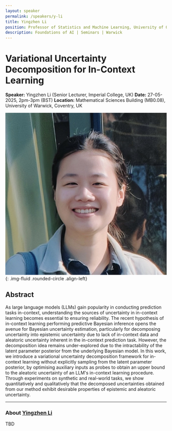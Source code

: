 ```yaml
---
layout: speaker
permalink: /speakers/y-li
title: Yingzhen Li
position: Professor of Statistics and Machine Learning, University of Oxford, UK
description: Foundations of AI | Seminars | Warwick
---
```


# Variational Uncertainty Decomposition for In-Context Learning

**Speaker:** Yingzhen Li (Senior Lecturer, Imperial College, UK)
**Date:** 27-05-2025, 2pm-3pm (BST)
**Location:** Mathematical Sciences Building (MB0.08), University of Warwick, Coventry, UK

![Yingzhen Li](/assets/img/y_li.jpg){: .img-fluid .rounded-circle .align-left}

## Abstract

As large language models (LLMs) gain popularity in conducting prediction tasks in-context, understanding the sources of uncertainty in in-context learning becomes essential to ensuring reliability. The recent hypothesis of in-context learning performing predictive Bayesian inference opens the avenue for Bayesian uncertainty estimation, particularly for decomposing uncertainty into epistemic uncertainty due to lack of in-context data and aleatoric uncertainty inherent in the in-context prediction task. However, the decomposition idea remains under-explored due to the intractability of the latent parameter posterior from the underlying Bayesian model. In this work, we introduce a variational uncertainty decomposition framework for in-context learning without explicitly sampling from the latent parameter posterior, by optimising auxiliary inputs as probes to obtain an upper bound to the aleatoric uncertainty of an LLM's in-context learning procedure. Through experiments on synthetic and real-world tasks, we show quantitatively and qualitatively that the decomposed uncertainties obtained from our method exhibit desirable properties of epistemic and aleatoric uncertainty.

---

### About [Yingzhen Li](http://yingzhenli.net/home/en/)

TBD


